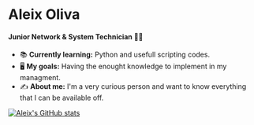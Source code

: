 # Aleix Oliva 
#### Junior Network & System Technician :man_technologist:

- :books: **Currently learning:** Python and usefull scripting codes.
- :desktop_computer: **My goals:** Having the enought knowledge to implement in my managment.
- :writing_hand: **About me:** I'm a very curious person and want to know everything that I can be available off. 

[![Aleix's GitHub stats](https://github-readme-stats.vercel.app/api?username=olivaaleix)](https://github.com/anuraghazra/github-readme-stats)
